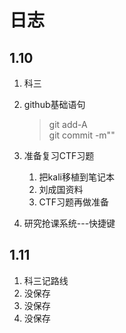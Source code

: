 # 日志

## 1.10

1. 科三

2. github基础语句

    > git add-A  
    > git commit -m""  

3. 准备复习CTF习题
   1. 把kali移植到笔记本
   2. 刘成国资料
   3. CTF习题再做准备

4. 研究抢课系统---快捷键  

## 1.11

1. 科三记路线
2. 没保存
3. 没保存
4. 没保存